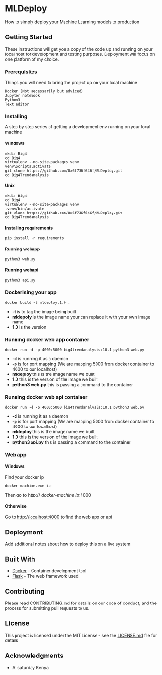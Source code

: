 # MLDeploy
How to simply deploy your Machine Learning models to production


## Getting Started

These instructions will get you a copy of the code up and running on your local host for development and testing purposes. Deployment will focus on one platform of my choice.

### Prerequisites

Things you will need to bring the project up on your local machine
```
Docker (Not necessarily but adviced)
Jupyter notebook
Python3
Text editor
```

### Installing

A step by step series of getting a development env running on your local machine

#### Windows

```
mkdir Big4
cd Big4
virtualenv --no-site-packages venv
venv\Scripts\activate
git clone https://github.com/0x6f736f646f/MLDeploy.git
cd Big4Trendanalysis
```

#### Unix

```
mkdir Big4
cd Big4
virtualenv --no-site-packages venv
.venv/bin/activate
git clone https://github.com/0x6f736f646f/MLDeploy.git
cd Big4Trendanalysis
```

#### Installing requirements

```
pip install -r requirements
```

#### Running webapp

```
python3 web.py
```
#### Running webapi

```
python3 api.py
```

### Dockerising your app

```
docker build -t mldeploy:1.0 .
```

* **-t** is to tag the image being built
* **mldepoly** is the image name your can replace it with your own image name
* **1.0** is the version

### Running docker web app container

```
docker run -d -p 4000:5000 big4trendanalysis:10.1 python3 web.py
```
* **-d** is running it as a daemon
* **-p** is for port mapping (We are mapping 5000 from docker container to 4000 to our localhost)
* **mldeploy** this is the image name we built
* **1.0** this is the version of the image we built
* **python3 web.py** this is passing a command to the container

### Running docker web api container
```
docker run -d -p 4000:5000 big4trendanalysis:10.1 python3 web.py
```
* **-d** is running it as a daemon
* **-p** is for port mapping (We are mapping 5000 from docker container to 4000 to our localhost)
* **mldeploy** this is the image name we built
* **1.0** this is the version of the image we built
* **python3 api.py** this is passing a command to the container

### Web app
#### Windows
Find your docker ip
```
docker-machine.exe ip
```
Then go to http:// *docker-machine ip*:4000

#### Otherwise
Go to [http://localhost:4000](http://localhost:4000) to find the web app or api


## Deployment

Add additional notes about how to deploy this on a live system

## Built With

* [Docker](https://www.docker.com/) - Container development tool
* [Flask](https://maven.apache.org/) - The web framework used

## Contributing

Please read [CONTRIBUTING.md](https://gist.github.com/PurpleBooth/b24679402957c63ec426) for details on our code of conduct, and the process for submitting pull requests to us.

## License

This project is licensed under the MIT License - see the [LICENSE.md](LICENSE.md) file for details

## Acknowledgments

* AI saturday Kenya
